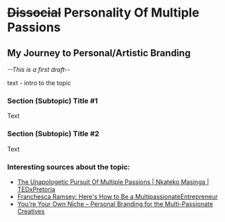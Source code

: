 # ~~Dissocial~~ Personality Of Multiple Passions
## My Journey to Personal/Artistic Branding
_--This is a first draft--_

text - intro to the topic

### Section (Subtopic) Title #1

Text

### Section (Subtopic) Title #2

Text


### **Interesting sources about the topic:**

- [The Unapologetic Pursuit Of Multiple Passions | Nkateko Masinga | TEDxPretoria](https://www.youtube.com/watch?v=GixM6iGbg2U)
- [Franchesca Ramsey: Here's How to Be a MultipassionateEntrepreneur](https://youtu.be/wVGCWlvB_u8?si=bSRgCxXURV5xaVKL)
- [You're Your Own Niche – Personal Branding for the Multi-Passionate Creatives](https://youtu.be/3Yg4lp8xRH0?si=BGcWJaxHUoQWitzd)
